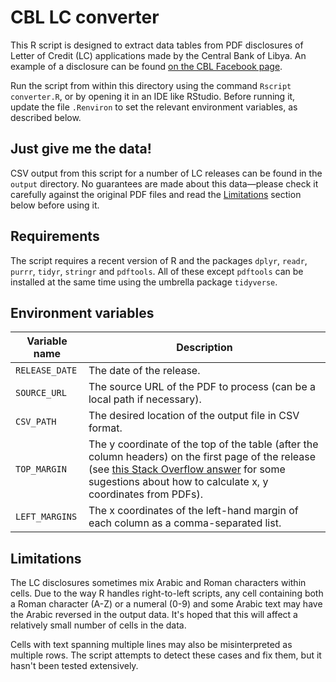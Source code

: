 # CBL LC converter

This R script is designed to extract data tables from PDF disclosures of Letter of Credit (LC) applications made by the Central Bank of Libya. An example of a disclosure can be found [on the CBL Facebook page](https://www.facebook.com/CentralBankofLibya/posts/5059776977426419).

Run the script from within this directory using the command `Rscript converter.R`, or by opening it in an IDE like RStudio. Before running it, update the file `.Renviron` to set the relevant environment variables, as described below.

## Just give me the data!

CSV output from this script for a number of LC releases can be found in the `output` directory. No guarantees are made about this data—please check it carefully against the original PDF files and read the [Limitations](#limitations) section below before using it.

## Requirements

The script requires a recent version of R and the packages `dplyr`, `readr`, `purrr`, `tidyr`, `stringr` and `pdftools`. All of these except `pdftools` can be installed at the same time using the umbrella package `tidyverse`.

## Environment variables

| Variable name | Description |
| ------------- | ----------- |
| `RELEASE_DATE` | The date of the release. |
| `SOURCE_URL` | The source URL of the PDF to process (can be a local path if necessary). |
| `CSV_PATH` | The desired location of the output file in CSV format. |
| `TOP_MARGIN` | The y coordinate of the top of the table (after the column headers) on the first page of the release (see [this Stack Overflow answer](https://stackoverflow.com/a/2592991) for some sugestions about how to calculate x, y coordinates from PDFs). |
| `LEFT_MARGINS` | The x coordinates of the left-hand margin of each column as a comma-separated list. |

## Limitations

The LC disclosures sometimes mix Arabic and Roman characters within cells. Due to the way R handles right-to-left scripts, any cell containing both a Roman character (A-Z) or a numeral (0-9) and some Arabic text may have the Arabic reversed in the output data. It's hoped that this will affect a relatively small number of cells in the data.

Cells with text spanning multiple lines may also be misinterpreted as multiple rows. The script attempts to detect these cases and fix them, but it hasn't been tested extensively.
